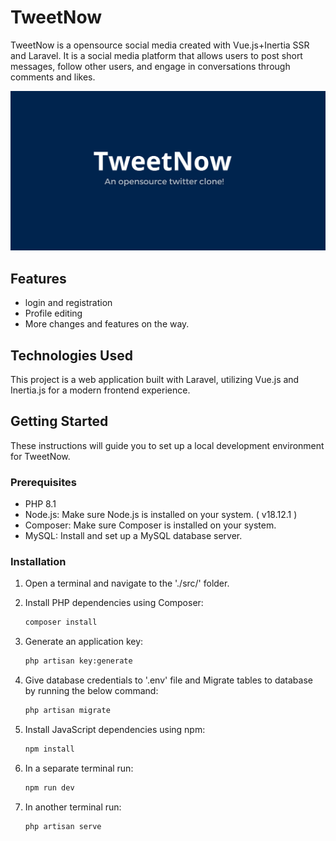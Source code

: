 # TweetNow

TweetNow is a opensource social media created with Vue.js+Inertia SSR and Laravel. It is a social media platform that allows users to post short messages, follow other users, and engage in conversations through comments and likes.

<img src="TweetNow.png" />

## Features

- login and registration
- Profile editing
- More changes and features on the way.

## Technologies Used
This project is a web application built with Laravel, utilizing Vue.js and Inertia.js for a modern frontend experience.

## Getting Started

These instructions will guide you to set up a local development environment for TweetNow.

### Prerequisites
- PHP 8.1
- Node.js: Make sure Node.js is installed on your system. ( v18.12.1 )
- Composer: Make sure Composer is installed on your system.
- MySQL: Install and set up a MySQL database server.


### Installation

1. Open a terminal and navigate to the './src/' folder.

2. Install PHP dependencies using Composer:

   ```bash
   composer install
   ```
3. Generate an application key:

    ```bash
    php artisan key:generate
    ```
3. Give database credentials to '.env' file and Migrate tables to database by running the below command:

   ```bash
   php artisan migrate
   ```
4. Install JavaScript dependencies using npm:

   ```bash
   npm install
   ```

5. In a separate terminal run:

   ```bash
   npm run dev
   ```

6. In another terminal run:

   ```bash
   php artisan serve
   ```